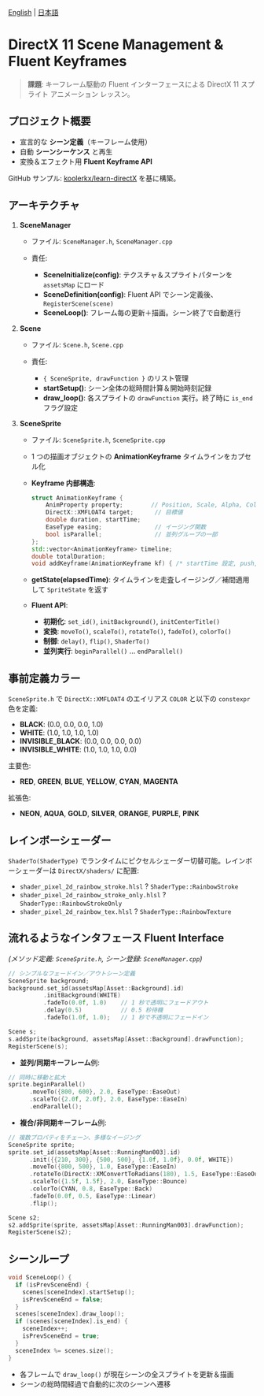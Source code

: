 [English](README.md) | [日本語](README.ja.md)

# DirectX 11 Scene Management & Fluent Keyframes

> **課題**: キーフレーム駆動の Fluent インターフェースによる DirectX 11 スプライト アニメーション レッスン。

## プロジェクト概要

* 宣言的な **シーン定義**（キーフレーム使用）
* 自動 **シーンシーケンス** と再生
* 変換＆エフェクト用 **Fluent Keyframe API**

GitHub サンプル: [koolerkx/learn-directX](https://github.com/koolerkx/learn-directX) を基に構築。

## アーキテクチャ

1. **SceneManager**

   * ファイル: `SceneManager.h`, `SceneManager.cpp`
   * 責任:

     * **SceneInitialize(config)**: テクスチャ＆スプライトパターンを `assetsMap` にロード
     * **SceneDefinition(config)**: Fluent API でシーン定義後、`RegisterScene(scene)`
     * **SceneLoop()**: フレーム毎の更新＋描画。シーン終了で自動進行

2. **Scene**

   * ファイル: `Scene.h`, `Scene.cpp`
   * 責任:

     * `{ SceneSprite, drawFunction }` のリスト管理
     * **startSetup()**: シーン全体の総時間計算＆開始時刻記録
     * **draw\_loop()**: 各スプライトの `drawFunction` 実行。終了時に `is_end` フラグ設定

3. **SceneSprite**

   * ファイル: `SceneSprite.h`, `SceneSprite.cpp`
   * 1 つの描画オブジェクトの **AnimationKeyframe** タイムラインをカプセル化
   * **Keyframe 内部構造**:

     ```cpp
     struct AnimationKeyframe {
         AnimProperty property;        // Position, Scale, Alpha, Color, Flip, Shader
         DirectX::XMFLOAT4 target;      // 目標値
         double duration, startTime;
         EaseType easing;               // イージング関数
         bool isParallel;               // 並列グループの一部
     };
     std::vector<AnimationKeyframe> timeline;
     double totalDuration;
     void addKeyframe(AnimationKeyframe kf) { /* startTime 設定, push, totalDuration 更新 */ }
     ```
   * **getState(elapsedTime)**: タイムラインを走査しイージング／補間適用して `SpriteState` を返す
   * **Fluent API**:

     * **初期化**: `set_id()`, `initBackground()`, `initCenterTitle()`
     * **変換**: `moveTo()`, `scaleTo()`, `rotateTo()`, `fadeTo()`, `colorTo()`
     * **制御**: `delay()`, `flip()`, `ShaderTo()`
     * **並列実行**: `beginParallel()` … `endParallel()`

## 事前定義カラー

`SceneSprite.h` で `DirectX::XMFLOAT4` のエイリアス `COLOR` と以下の `constexpr` 色を定義:

* **BLACK**: (0.0, 0.0, 0.0, 1.0)
* **WHITE**: (1.0, 1.0, 1.0, 1.0)
* **INVISIBLE\_BLACK**: (0.0, 0.0, 0.0, 0.0)
* **INVISIBLE\_WHITE**: (1.0, 1.0, 1.0, 0.0)

主要色:

* **RED**, **GREEN**, **BLUE**, **YELLOW**, **CYAN**, **MAGENTA**

拡張色:

* **NEON**, **AQUA**, **GOLD**, **SILVER**, **ORANGE**, **PURPLE**, **PINK**

## レインボーシェーダー

`ShaderTo(ShaderType)` でランタイムにピクセルシェーダー切替可能。レインボーシェーダーは `DirectX/shaders/` に配置:

* `shader_pixel_2d_rainbow_stroke.hlsl` ? `ShaderType::RainbowStroke`
* `shader_pixel_2d_rainbow_stroke_only.hlsl` ? `ShaderType::RainbowStrokeOnly`
* `shader_pixel_2d_rainbow_tex.hlsl` ? `ShaderType::RainbowTexture`

## 流れるようなインタフェース Fluent Interface

*(メソッド定義: `SceneSprite.h`, シーン登録: `SceneManager.cpp`)*

```cpp
// シンプルなフェードイン／アウトシーン定義
SceneSprite background;
background.set_id(assetsMap[Asset::Background].id)
          .initBackground(WHITE)
          .fadeTo(0.0f, 1.0)    // 1 秒で透明にフェードアウト
          .delay(0.5)           // 0.5 秒待機
          .fadeTo(1.0f, 1.0);   // 1 秒で不透明にフェードイン

Scene s;
s.addSprite(background, assetsMap[Asset::Background].drawFunction);
RegisterScene(s);
```

* **並列/同期キーフレーム**例:

```cpp
// 同時に移動と拡大
sprite.beginParallel()
      .moveTo({800, 600}, 2.0, EaseType::EaseOut)
      .scaleTo({2.0f, 2.0f}, 2.0, EaseType::EaseIn)
      .endParallel();
```

* **複合/非同期キーフレーム**例:

```cpp
// 複数プロパティをチェーン、多様なイージング
SceneSprite sprite;
sprite.set_id(assetsMap[Asset::RunningMan003].id)
      .init({{210, 300}, {500, 500}, {1.0f, 1.0f}, 0.0f, WHITE})
      .moveTo({800, 500}, 1.0, EaseType::EaseIn)                            // イーズイン移動
      .rotateTo(DirectX::XMConvertToRadians(180), 1.5, EaseType::EaseOut)    // イーズアウト回転
      .scaleTo({1.5f, 1.5f}, 2.0, EaseType::Bounce)                         // バウンス拡大
      .colorTo(CYAN, 0.8, EaseType::Back)                                   // バックイージングで色変更
      .fadeTo(0.0f, 0.5, EaseType::Linear)                                  // 線形フェードアウト
      .flip();                                                              // 垂直反転

Scene s2;
s2.addSprite(sprite, assetsMap[Asset::RunningMan003].drawFunction);
RegisterScene(s2);
```

## シーンループ

```cpp
void SceneLoop() {
  if (isPrevSceneEnd) {
    scenes[sceneIndex].startSetup();
    isPrevSceneEnd = false;
  }
  scenes[sceneIndex].draw_loop();
  if (scenes[sceneIndex].is_end) {
    sceneIndex++;
    isPrevSceneEnd = true;
  }
  sceneIndex %= scenes.size();
}
```

* 各フレームで `draw_loop()` が現在シーンの全スプライトを更新＆描画
* シーンの総時間経過で自動的に次のシーンへ遷移
